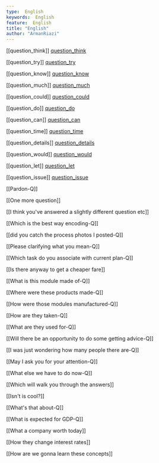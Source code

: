 ```yaml
---
type:  English
keywords:  English
feature:  English
title: "English"
author: "ArmanRiazi"
---
```



[[question_think]]
[question_think](question_think.md)

[[question_try]]
[question_try](question_try.md)

[[question_know]]
[question_know](question_know.md)

[[question_much]]
[question_much](question_much.md)

[[question_could]]
[question_could](question_could.md)

[[question_do]]
[question_do](question_do.md)

[[question_can]]
[question_can](question_can.md)

[[question_time]]
[question_time](question_time)

[[question_details]]
[question_details](question_details.md)

[[question_would]]
[question_would](question_would.md)


[[question_let]]
[question_let](question_let.md)

[[question_issue]]
[question_issue](question_issue.md)

[[Pardon-Q]]

[[One more question]]

[[I think you've answered a slightly different question etc]]

[[Which is the best way encoding-Q]]

[[did you catch the process photos I posted-Q]]

[[Please clarifying what you mean-Q]]

[[Which task do you associate with current plan-Q]]

[[Is there anyway to get a cheaper fare]]

[[What is this module made of-Q]]

[[Where were these products made-Q]]

[[How were those modules manufactured-Q]]

[[How are they taken-Q]]

[[What are they used for-Q]]

[[Will there be an opportunity to do some getting advice-Q]]

[[I was just wondering how many people there are-Q]]

[[May I ask you for your attention-Q]]

[[What else we have to do now-Q]]

[[Which will walk you through the answers]]

[[Isn't is cool?]]

[[What's that about-Q]]

[[What is expected for GDP-Q]]

[[What a company worth today]]

[[How they change interest rates]]

[[How are we gonna learn these concepts]]